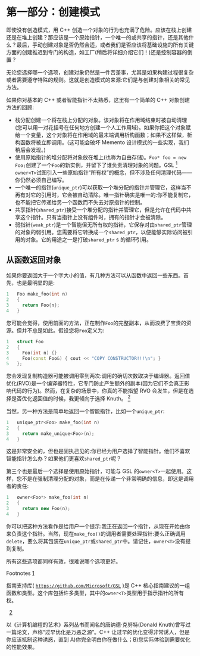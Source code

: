 # 第一部分：创建模式

即使没有创造模式，用 C++ 创造一个对象的行为也充满了危险。应该在栈上创建还是在堆上创建？那应该是一个原始指针，一个唯一的或共享的指针，还是其他什么？最后，手动创建对象是否仍然合适，或者我们是否应该将基础设施的所有关键方面的创建推迟到专门的构造，如工厂(稍后将详细介绍它们！)还是控制容器的倒置？

无论您选择哪一个选项，创建对象仍然是一件苦差事，尤其是如果构建过程很复杂或者需要遵守特殊的规则。这就是创造模式的来源:它们是与创建对象相关的常见方法。

如果你对基本的 C++ 或者智能指针不太熟悉，这里有一个简单的 C++ 对象创建方法的回顾:

*   栈分配创建一个将在栈上分配的对象。该对象将在作用域结束时被自动清理(您可以用一对花括号在任何地方创建一个人工作用域)。如果你把这个对象赋给一个变量，这个对象将在作用域的最末端调用析构函数；如果不这样做，析构函数将被立即调用。(这可能会破坏 Memento 设计模式的一些实现，我们稍后会发现。)
*   使用原始指针的堆分配将对象放在堆上(也称为自由存储)。`Foo* foo = new Foo;`创建了一个`Foo`的新实例，并留下了谁负责清理对象的问题。GSL [<sup>1</sup>](#Fn1) `owner<T>`试图引入一些原始指针“所有权”的概念，但不涉及任何清理代码——你仍然必须自己编写。
*   一个唯一的指针(`unique_ptr`)可以获取一个堆分配的指针并管理它，这样当不再有对它的引用时，它会被自动清除。唯一指针确实是唯一的:你不能复制它，也不能把它传递给另一个函数而不失去对原指针的控制。
*   共享指针(`shared_ptr`)接受一个堆分配的指针并管理它，但是允许在代码中共享这个指针。只有当指针上没有组件时，拥有的指针才会被清除。
*   弱指针(`weak_ptr`)是一个智能但无所有权的指针，它保存对由`shared_ptr`管理的对象的弱引用。您需要将它转换成一个`shared_ptr`，以便能够实际访问被引用的对象。它的用途之一是打破`shared_ptr` s 的循环引用。

## 从函数返回对象

如果你要返回大于一个字大小的值，有几种方法可以从函数中返回一些东西。首先，也是最明显的是:

```cpp
1   Foo make_foo(int n)
2   {
3     return Foo{n};
4   }

```

您可能会觉得，使用前面的方法，正在制作`Foo`的完整副本，从而浪费了宝贵的资源。但并不总是如此。假设您将`Foo`定义为:

```cpp
1   struct Foo
2   {
3     Foo(int n) {}
4     Foo(const Foo&) { cout << "COPY CONSTRUCTOR!!!\n"; }
5   };

```

您会发现复制构造器可能被调用零到两次:调用的确切次数取决于编译器。返回值优化(RVO)是一个编译器特性，它专门防止产生额外的副本(因为它们不会真正影响代码的行为)。然而，在复杂的场景中，你真的不能指望 RVO 会发生，但是在选择是否优化返回值的时候，我更倾向于选择 Knuth。 [<sup>2</sup>](#Fn2)

当然，另一种方法是简单地返回一个智能指针，比如一个`unique_ptr`:

```cpp
1   unique_ptr<Foo> make_foo(int n)
2   {
3     return make_unique<Foo>(n);
4   }

```

这是非常安全的，但也是固执己见的:你已经为用户选择了智能指针。他们不喜欢智能指针怎么办？如果他们更喜欢`shared_ptr`呢？

第三个也是最后一个选择是使用原始指针，可能与 GSL 的`owner<T>`一起使用。这样，您不是在强制清理分配的对象，而是在传递一个非常明确的信息，即这是调用者的责任:

```cpp
1   owner<Foo*> make_foo(int n)
2   {
3     return new Foo(n);
4   }

```

你可以把这种方法看作是给用户一个提示:我正在返回一个指针，从现在开始由你来负责这个指针。当然，现在`make_foo()`的调用者需要处理指针:要么正确调用`delete`，要么将其包装在`unique_ptr`或`shared_ptr`中。请记住，`owner<T>`没有提到复制。

所有这些选项都同样有效，很难说哪个选项更好。

Footnotes [1](#Fn1_source)

指南支持库( [`https://github.com/Microsoft/GSL`](https://github.com/Microsoft/GSL) )是 C++ 核心指南建议的一组函数和类型。这个库包括许多类型，其中的`owner<T>`类型用于指示指针的所有权。

  [2](#Fn2_source)

以《计算机编程的艺术》系列丛书而闻名的唐纳德·克努特(Donald Knuth)曾写过一篇论文，声称“过早优化是万恶之源”。C++ 让过早的优化变得非常诱人，但是你应该抵制这种诱惑，直到 A)你完全明白你在做什么；B)您实际体验到需要优化的性能效果。